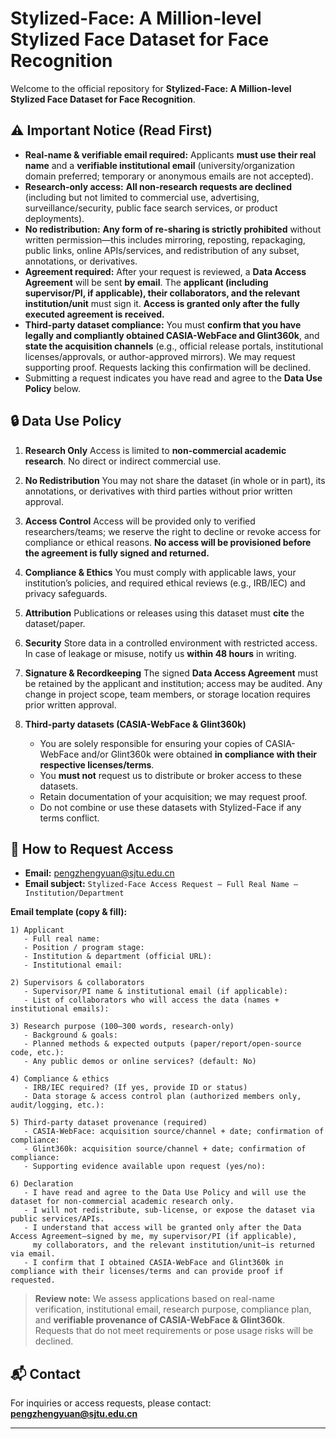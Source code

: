# Stylized-Face: A Million-level Stylized Face Dataset for Face Recognition

Welcome to the official repository for **Stylized-Face: A Million-level Stylized Face Dataset for Face Recognition**.

## ⚠️ Important Notice (Read First)

* **Real-name & verifiable email required:** Applicants **must use their real name** and a **verifiable institutional email** (university/organization domain preferred; temporary or anonymous emails are not accepted).
* **Research-only access:** **All non-research requests are declined** (including but not limited to commercial use, advertising, surveillance/security, public face search services, or product deployments).
* **No redistribution:** **Any form of re-sharing is strictly prohibited** without written permission—this includes mirroring, reposting, repackaging, public links, online APIs/services, and redistribution of any subset, annotations, or derivatives.
* **Agreement required:** After your request is reviewed, a **Data Access Agreement** will be sent **by email**. The **applicant (including supervisor/PI, if applicable), their collaborators, and the relevant institution/unit** must sign it. **Access is granted only after the fully executed agreement is received.**
* **Third-party dataset compliance:** You must **confirm that you have legally and compliantly obtained CASIA-WebFace and Glint360k**, and **state the acquisition channels** (e.g., official release portals, institutional licenses/approvals, or author-approved mirrors). We may request supporting proof. Requests lacking this confirmation will be declined.
* Submitting a request indicates you have read and agree to the **Data Use Policy** below.

## 🔒 Data Use Policy

1. **Research Only**
   Access is limited to **non-commercial academic research**. No direct or indirect commercial use.
2. **No Redistribution**
   You may not share the dataset (in whole or in part), its annotations, or derivatives with third parties without prior written approval.
3. **Access Control**
   Access will be provided only to verified researchers/teams; we reserve the right to decline or revoke access for compliance or ethical reasons. **No access will be provisioned before the agreement is fully signed and returned.**
4. **Compliance & Ethics**
   You must comply with applicable laws, your institution’s policies, and required ethical reviews (e.g., IRB/IEC) and privacy safeguards.
5. **Attribution**
   Publications or releases using this dataset must **cite** the dataset/paper.
6. **Security**
   Store data in a controlled environment with restricted access. In case of leakage or misuse, notify us **within 48 hours** in writing.
7. **Signature & Recordkeeping**
   The signed **Data Access Agreement** must be retained by the applicant and institution; access may be audited. Any change in project scope, team members, or storage location requires prior written approval.
8. **Third-party datasets (CASIA-WebFace & Glint360k)**

   * You are solely responsible for ensuring your copies of CASIA-WebFace and/or Glint360k were obtained **in compliance with their respective licenses/terms**.
   * You **must not** request us to distribute or broker access to these datasets.
   * Retain documentation of your acquisition; we may request proof.
   * Do not combine or use these datasets with Stylized-Face if any terms conflict.

## 📨 How to Request Access

* **Email:** [pengzhengyuan@sjtu.edu.cn](mailto:pengzhengyuan@sjtu.edu.cn)
* **Email subject:** `Stylized-Face Access Request – Full Real Name – Institution/Department`

**Email template (copy & fill):**

```
1) Applicant
   - Full real name:
   - Position / program stage:
   - Institution & department (official URL):
   - Institutional email:

2) Supervisors & collaborators
   - Supervisor/PI name & institutional email (if applicable):
   - List of collaborators who will access the data (names + institutional emails):

3) Research purpose (100–300 words, research-only)
   - Background & goals:
   - Planned methods & expected outputs (paper/report/open-source code, etc.):
   - Any public demos or online services? (default: No)

4) Compliance & ethics
   - IRB/IEC required? (If yes, provide ID or status)
   - Data storage & access control plan (authorized members only, audit/logging, etc.):

5) Third-party dataset provenance (required)
   - CASIA-WebFace: acquisition source/channel + date; confirmation of compliance:
   - Glint360k: acquisition source/channel + date; confirmation of compliance:
   - Supporting evidence available upon request (yes/no):

6) Declaration
   - I have read and agree to the Data Use Policy and will use the dataset for non-commercial academic research only.
   - I will not redistribute, sub-license, or expose the dataset via public services/APIs.
   - I understand that access will be granted only after the Data Access Agreement—signed by me, my supervisor/PI (if applicable),
     my collaborators, and the relevant institution/unit—is returned via email.
   - I confirm that I obtained CASIA-WebFace and Glint360k in compliance with their licenses/terms and can provide proof if requested.
```

> **Review note:** We assess applications based on real-name verification, institutional email, research purpose, compliance plan, and **verifiable provenance of CASIA-WebFace & Glint360k**. Requests that do not meet requirements or pose usage risks will be declined.

## 📬 Contact

For inquiries or access requests, please contact: **[pengzhengyuan@sjtu.edu.cn](mailto:pengzhengyuan@sjtu.edu.cn)**

---
